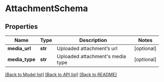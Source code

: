 # AttachmentSchema

## Properties
Name | Type | Description | Notes
------------ | ------------- | ------------- | -------------
**media_url** | **str** | Uploaded attachment’s url | [optional] 
**media_type** | **str** | Uploaded attachment&#39;s media type | [optional] 

[[Back to Model list]](../README.md#documentation-for-models) [[Back to API list]](../README.md#documentation-for-api-endpoints) [[Back to README]](../README.md)


